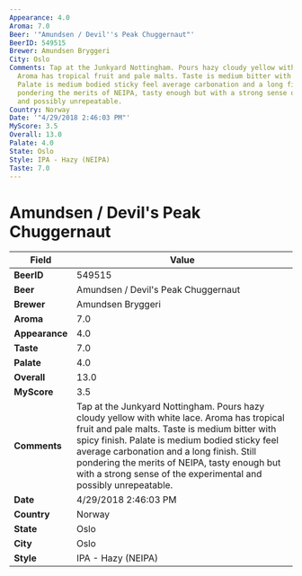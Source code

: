 ```yaml
---
Appearance: 4.0
Aroma: 7.0
Beer: '"Amundsen / Devil''s Peak Chuggernaut"'
BeerID: 549515
Brewer: Amundsen Bryggeri
City: Oslo
Comments: Tap at the Junkyard Nottingham. Pours hazy cloudy yellow with white lace.
  Aroma has tropical fruit and pale malts. Taste is medium bitter with spicy finish.
  Palate is medium bodied sticky feel average carbonation and a long finish. Still
  pondering the merits of NEIPA, tasty enough but with a strong sense of the experimental
  and possibly unrepeatable.
Country: Norway
Date: '"4/29/2018 2:46:03 PM"'
MyScore: 3.5
Overall: 13.0
Palate: 4.0
State: Oslo
Style: IPA - Hazy (NEIPA)
Taste: 7.0
---
```


# Amundsen / Devil's Peak Chuggernaut

| Field         | Value |
|---------------|-------|
| **BeerID** | 549515 |
| **Beer** | Amundsen / Devil's Peak Chuggernaut |
| **Brewer** | Amundsen Bryggeri |
| **Aroma** | 7.0 |
| **Appearance** | 4.0 |
| **Taste** | 7.0 |
| **Palate** | 4.0 |
| **Overall** | 13.0 |
| **MyScore** | 3.5 |
| **Comments** | Tap at the Junkyard Nottingham. Pours hazy cloudy yellow with white lace. Aroma has tropical fruit and pale malts. Taste is medium bitter with spicy finish. Palate is medium bodied sticky feel average carbonation and a long finish. Still pondering the merits of NEIPA, tasty enough but with a strong sense of the experimental and possibly unrepeatable. |
| **Date** | 4/29/2018 2:46:03 PM |
| **Country** | Norway |
| **State** | Oslo |
| **City** | Oslo |
| **Style** | IPA - Hazy (NEIPA) |
